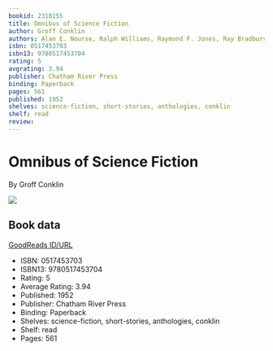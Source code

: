 ```yaml
---
bookid: 2318155
title: Omnibus of Science Fiction
author: Groff Conklin
authors: Alan E. Nourse, Ralph Williams, Raymond F. Jones, Ray Bradbury, Fredric Brown, Lester del Rey, Arthur C. Clarke, David H. Keller, Lewis Padgett, Fletcher Pratt, Damon Knight, Mark Clifton, L. Sprague de Camp, Paul Ernst, Murray Leinster, Ross Rocklynne, H.B. Fyfe, Jack London, H.P. Lovecraft, Eric Frank Russell, John D. MacDonald, Theodore Sturgeon, Ann Griffith, Isaac Asimov, James Blish, Donald A. Wollheim, A.E. van Vogt, William Tenn, Katherine Anne MacLean, Jack Vance, Anthony Boucher, Richard Matheson, André Maurois, Wyman Guin, Robert Abernathy, Chester S. Geier, A.J. Deutsch, Russ Winterbotham, W. Hilton-Young, John Leimert, Ralph Robin, B.F. Ruby, Will H. Gray
isbn: 0517453703
isbn13: 9780517453704
rating: 5
avgrating: 3.94
publisher: Chatham River Press
binding: Paperback
pages: 561
published: 1952
shelves: science-fiction, short-stories, anthologies, conklin
shelf: read
review: 
---
```


# Omnibus of Science Fiction

By Groff Conklin

![](https://i.gr-assets.com/images/S/compressed.photo.goodreads.com/books/1243448117l/2318155.jpg)

## Book data

[GoodReads ID/URL](https://www.goodreads.com/book/show/2318155)

- ISBN: 0517453703
- ISBN13: 9780517453704
- Rating: 5
- Average Rating: 3.94
- Published: 1952
- Publisher: Chatham River Press
- Binding: Paperback
- Shelves: science-fiction, short-stories, anthologies, conklin
- Shelf: read
- Pages: 561

